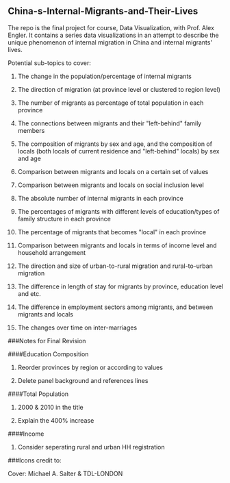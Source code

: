 ## China-s-Internal-Migrants-and-Their-Lives
The repo is the final project for course, Data Visualization, with Prof. Alex Engler. It contains a series data visualizations in an attempt to describe the unique phenomenon of internal migration in China and internal migrants' lives. 


Potential sub-topics to cover:

1. The change in the population/percentage of internal migrants 

2. The direction of migration (at province level or clustered to region level) 

3. The number of migrants as percentage of total population in each province 

4. The connections between migrants and their "left-behind" family members 

5. The composition of migrants by sex and age, and the composition of locals (both locals of current residence and "left-behind" locals) by sex and age 

6. Comparison between migrants and locals on a certain set of values 

7. Comparison between migrants and locals on social inclusion level

8. The absolute number of internal migrants in each province 

9. The percentages of migrants with different levels of education/types of family structure in each province

10. The percentage of migrants that becomes "local" in each province

11. Comparison between migrants and locals in terms of income level and household arrangement

12. The direction and size of urban-to-rural migration and rural-to-urban migration

13. The difference in length of stay for migrants by province, education level and etc.

14. The difference in employment sectors among migrants, and between migrants and locals

15. The changes over time on inter-marriages 

###Notes for Final Revision

####Education Composition

1. Reorder provinces by region or according to values

2. Delete panel background and references lines 

####Total Population

1. 2000 & 2010 in the title

2. Explain the 400% increase

####Income

1. Consider seperating rural and urban HH registration

###Icons credit to:

Cover: Michael A. Salter & TDL-LONDON
